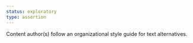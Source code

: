 ```yaml
---
status: exploratory
type: assertion
---
```


Content author(s) follow an organizational style guide for text alternatives.
